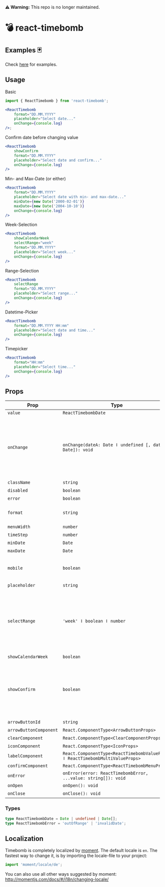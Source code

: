 **⚠️ Warning:** This repo is no longer maintained.

# 💣 react-timebomb

## Examples 🃏

Check [here](https://rawgit.com/misantronic/react-timebomb/master/examples/dist/index.html) for examples.

## Usage

Basic

```jsx
import { ReactTimebomb } from 'react-timebomb';

<ReactTimebomb
    format="DD.MM.YYYY"
    placeholder="Select date..."
    onChange={console.log}
/>;
```

Confirm date before changing value

```jsx
<ReactTimebomb
    showConfirm
    format="DD.MM.YYYY"
    placeholder="Select date and confirm..."
    onChange={console.log}
/>
```

Min- and Max-Date (or either)

```jsx
<ReactTimebomb
    format="DD.MM.YYYY"
    placeholder="Select date with min- and max-date..."
    minDate={new Date('2000-02-01')}
    maxDate={new Date('2004-10-10')}
    onChange={console.log}
/>
```

Week-Selection

```jsx
<ReactTimebomb
    showCalendarWeek
    selectRange="week"
    format="DD.MM.YYYY"
    placeholder="Select week..."
    onChange={console.log}
/>
```

Range-Selection

```jsx
<ReactTimebomb
    selectRange
    format="DD.MM.YYYY"
    placeholder="Select range..."
    onChange={console.log}
/>
```

Datetime-Picker

```jsx
<ReactTimebomb
    format="DD.MM.YYYY HH:mm"
    placeholder="Select date and time..."
    onChange={console.log}
/>
```

Timepicker

```jsx
<ReactTimebomb
    format="HH:mm"
    placeholder="Select time..."
    onChange={console.log}
/>
```

## Props

| Prop                   | Type                                                                          | optional | default      |                                                                                                    |
| ---------------------- | ----------------------------------------------------------------------------- | :------: | ------------ | -------------------------------------------------------------------------------------------------- |
| `value`                | `ReactTimebombDate`                                                           |          |              |                                                                                                    |
| `onChange`             | `onChange(dateA: Date ǀ undefined [, dateB: Date]): void`                     |          |              | Passes the changed date as first param. When `selectRange` isset, two date-params are passed.      |
| `className`            | `string`                                                                      |    x     |              |                                                                                                    |
| `disabled`             | `boolean`                                                                     |    x     |              |                                                                                                    |
| `error`                | `boolean`                                                                     |    x     |              |                                                                                                    |
| `format`               | `string`                                                                      |    x     | 'YYYY-MM-DD' |                                                                                                    |
| `menuWidth`            | `number`                                                                      |    x     |              |                                                                                                    |
| `timeStep`             | `number`                                                                      |    x     | 1            |                                                                                                    |
| `minDate`              | `Date`                                                                        |    x     |              |                                                                                                    |
| `maxDate`              | `Date`                                                                        |    x     |              |                                                                                                    |
| `mobile`               | `boolean`                                                                     |    x     |              | Display a mobile-optimized menu                                                                    |
| `placeholder`          | `string`                                                                      |    x     |              |                                                                                                    |
| `selectRange`          | `'week' ǀ boolean ǀ number`                                                   |    x     |              | Pass true for free day selection, number for number of days selection or 'week' for week-selection |
| `showCalendarWeek`     | `boolean`                                                                     |    x     |              |                                                                                                    |
| `showConfirm`          | `boolean`                                                                     |    x     |              | Displays a confirm-button. Submits the date when confirming via button or pressing enter.          |
| `arrowButtonId`        | `string`                                                                      |    x     |              |                                                                                                    |
| `arrowButtonComponent` | `React.ComponentType<ArrowButtonProps>`                                       |    x     |              |                                                                                                    |
| `clearComponent`       | `React.ComponentType<ClearComponentProps>`                                    |    x     |              |                                                                                                    |
| `iconComponent`        | `React.ComponentType<IconProps>`                                              |    x     |              |                                                                                                    |
| `labelComponent`       | `React.ComponentType<ReactTimebombValueProps ǀ ReactTimebombMultiValueProps>` |    x     |              |                                                                                                    |
| `confirmComponent`     | `React.ComponentType<ReactTimebombMenuProps>`                                 |    x     |              |                                                                                                    |
| `onError`              | `onError(error: ReactTimebombError, ...value: string[]): void`                |    x     |              |                                                                                                    |
| `onOpen`               | `onOpen(): void`                                                              |    x     |              |                                                                                                    |
| `onClose`              | `onClose(): void`                                                             |    x     |              |                                                                                                    |

### Types

```ts
type ReactTimebombDate = Date | undefined | Date[];
type ReactTimebombError = 'outOfRange' | 'invalidDate';
```

## Localization

Timebomb is completely localized by [moment](http://momentjs.com/docs/#/i18n/changing-locale/).
The default locale is `en`. The fastest way to change it, is by importing the locale-file to your project:

```js
import 'moment/locale/de';
```

You can also use all other ways suggested by moment:
http://momentjs.com/docs/#/i18n/changing-locale/
